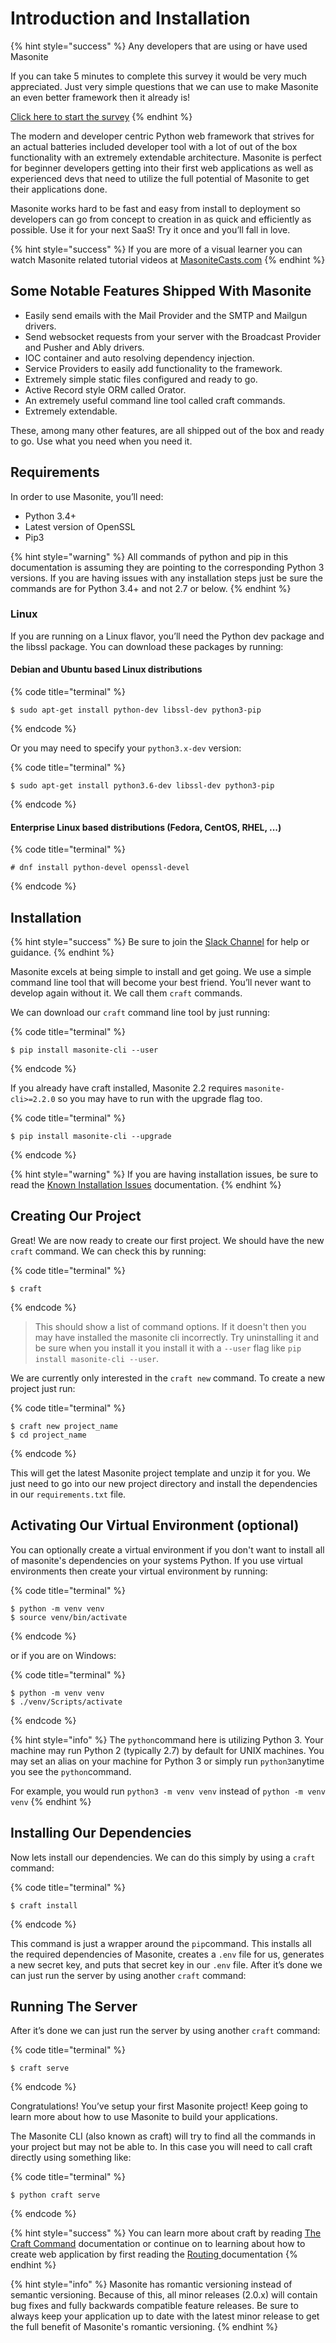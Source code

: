 # Introduction and Installation

{% hint style="success" %}
Any developers that are using or have used Masonite

If you can take 5 minutes to complete this survey it would be very much appreciated. Just very simple questions that we can use to make Masonite an even better framework then it already is!

[Click here to start the survey](https://joemancuso.typeform.com/to/mOh1ox)
{% endhint %}

The modern and developer centric Python web framework that strives for an actual batteries included developer tool with a lot of out of the box functionality with an extremely extendable architecture. Masonite is perfect for beginner developers getting into their first web applications as well as experienced devs that need to utilize the full potential of Masonite to get their applications done.

Masonite works hard to be fast and easy from install to deployment so developers can go from concept to creation in as quick and efficiently as possible. Use it for your next SaaS! Try it once and you’ll fall in love.

{% hint style="success" %}
If you are more of a visual learner you can watch Masonite related tutorial videos at [MasoniteCasts.com](https://masonitecasts.com)
{% endhint %}

## Some Notable Features Shipped With Masonite

* Easily send emails with the Mail Provider and the SMTP and Mailgun drivers.
* Send websocket requests from your server with the Broadcast Provider and Pusher and Ably drivers.
* IOC container and auto resolving dependency injection.
* Service Providers to easily add functionality to the framework.
* Extremely simple static files configured and ready to go.
* Active Record style ORM called Orator.
* An extremely useful command line tool called craft commands.
* Extremely extendable.

These, among many other features, are all shipped out of the box and ready to go. Use what you need when you need it.

## Requirements

In order to use Masonite, you’ll need:

* Python 3.4+
* Latest version of OpenSSL
* Pip3

{% hint style="warning" %}
All commands of python and pip in this documentation is assuming they are pointing to the corresponding Python 3 versions. If you are having issues with any installation steps just be sure the commands are for Python 3.4+ and not 2.7 or below.
{% endhint %}

### Linux

If you are running on a Linux flavor, you’ll need the Python dev package and the libssl package. You can download these packages by running:

#### Debian and Ubuntu based Linux distributions

{% code title="terminal" %}
```text
$ sudo apt-get install python-dev libssl-dev python3-pip
```
{% endcode %}

Or you may need to specify your `python3.x-dev` version:

{% code title="terminal" %}
```text
$ sudo apt-get install python3.6-dev libssl-dev python3-pip
```
{% endcode %}

#### Enterprise Linux based distributions \(Fedora, CentOS, RHEL, ...\)

{% code title="terminal" %}
```text
# dnf install python-devel openssl-devel
```
{% endcode %}

## Installation

{% hint style="success" %}
Be sure to join the [Slack Channel](http://slack.masoniteproject.com) for help or guidance.
{% endhint %}

Masonite excels at being simple to install and get going. We use a simple command line tool that will become your best friend. You’ll never want to develop again without it. We call them `craft` commands.

We can download our `craft` command line tool by just running:

{% code title="terminal" %}
```text
$ pip install masonite-cli --user
```
{% endcode %}

If you already have craft installed, Masonite 2.2 requires `masonite-cli>=2.2.0` so you may have to run with the upgrade flag too.

{% code title="terminal" %}
```text
$ pip install masonite-cli --upgrade
```
{% endcode %}

{% hint style="warning" %}
If you are having installation issues, be sure to read the [Known Installation Issues](prologue/known-installation-issues.md) documentation.
{% endhint %}

## Creating Our Project

Great! We are now ready to create our first project. We should have the new `craft` command. We can check this by running:

{% code title="terminal" %}
```text
$ craft
```
{% endcode %}

> This should show a list of command options. If it doesn't then you may have installed the masonite cli incorrectly. Try uninstalling it and be sure when you install it you install it with a `--user` flag like `pip install masonite-cli --user`.

We are currently only interested in the `craft new` command. To create a new project just run:

{% code title="terminal" %}
```text
$ craft new project_name
$ cd project_name
```
{% endcode %}

This will get the latest Masonite project template and unzip it for you. We just need to go into our new project directory and install the dependencies in our `requirements.txt` file.

## Activating Our Virtual Environment \(optional\)

You can optionally create a virtual environment if you don't want to install all of masonite's dependencies on your systems Python. If you use virtual environments then create your virtual environment by running:

{% code title="terminal" %}
```text
$ python -m venv venv
$ source venv/bin/activate
```
{% endcode %}

or if you are on Windows:

{% code title="terminal" %}
```text
$ python -m venv venv
$ ./venv/Scripts/activate
```
{% endcode %}

{% hint style="info" %}
The `python`command here is utilizing Python 3. Your machine may run Python 2 \(typically 2.7\) by default for UNIX machines. You may set an alias on your machine for Python 3 or simply run `python3`anytime you see the `python`command.

For example, you would run `python3 -m venv venv` instead of `python -m venv venv`
{% endhint %}

## Installing Our Dependencies

Now lets install our dependencies. We can do this simply by using a `craft` command:

{% code title="terminal" %}
```text
$ craft install
```
{% endcode %}

This command is just a wrapper around the `pip`command. This installs all the required dependencies of Masonite, creates a `.env` file for us, generates a new secret key, and puts that secret key in our `.env` file. After it’s done we can just run the server by using another `craft` command:

## Running The Server

After it’s done we can just run the server by using another `craft` command:

{% code title="terminal" %}
```text
$ craft serve
```
{% endcode %}

Congratulations! You’ve setup your first Masonite project! Keep going to learn more about how to use Masonite to build your applications.

The Masonite CLI \(also known as craft\) will try to find all the commands in your project but may not be able to. In this case you will need to call craft directly using something like:

{% code title="terminal" %}
```text
$ python craft serve
```
{% endcode %}

{% hint style="success" %}
You can learn more about craft by reading [The Craft Command](https://github.com/MasoniteFramework/docs/tree/ba9d9f8ac3e41d58b9d92d951f92c898fb16a2a4/the-craft-command.md) documentation or continue on to learning about how to create web application by first reading the [Routing ](the-basics/routing.md)documentation
{% endhint %}

{% hint style="info" %}
Masonite has romantic versioning instead of semantic versioning. Because of this, all minor releases \(2.0.x\) will contain bug fixes and fully backwards compatible feature releases. Be sure to always keep your application up to date with the latest minor release to get the full benefit of Masonite's romantic versioning.
{% endhint %}

